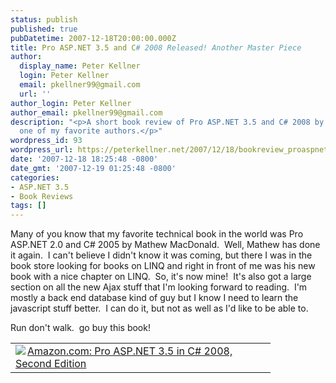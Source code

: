 ```yaml
---
status: publish
published: true
pubDatetime: 2007-12-18T20:00:00.000Z
title: Pro ASP.NET 3.5 and C# 2008 Released! Another Master Piece
author:
  display_name: Peter Kellner
  login: Peter Kellner
  email: pkellner99@gmail.com
  url: ''
author_login: Peter Kellner
author_email: pkellner99@gmail.com
description: "<p>A short book review of Pro ASP.NET 3.5 and C# 2008 by Mathew MacDonald,
  one of my favorite authors.</p>"
wordpress_id: 93
wordpress_url: https://peterkellner.net/2007/12/18/bookreview_proaspnet/
date: '2007-12-18 18:25:48 -0800'
date_gmt: '2007-12-19 01:25:48 -0800'
categories:
- ASP.NET 3.5
- Book Reviews
tags: []
---
```

<p>Many of you know that my favorite technical book in the world was Pro ASP.NET 2.0 and C# 2005 by Mathew MacDonald.  Well, Mathew has done it again.  I can't believe I didn't know it was coming, but there I was in the book store looking for books on LINQ and right in front of me was his new book with a nice chapter on LINQ.  So, it's now mine!  It's also got a large section on all the new Ajax stuff that I'm looking forward to reading.  I'm mostly a back end database kind of guy but I know I need to learn the javascript stuff better.  I can do it, but not as well as I'd like to be able to.</p>
<p>Run don't walk.  go buy this book!</p>
<p style="display: inline; float: none; margin: 0px; padding: 0px" id="scid:7dc1bd33-94bd-46fd-a20b-0131235bcd47:9f676f4b-9310-4969-89e0-b67f04ed2d1a" class="wlWriterSmartContent">
<table unselectable="on" border="0" width="400" cellPadding="2" cellSpacing="0">
<tr>
<td width="400" vAlign="top"><a href="http://www.amazon.com/exec/obidos/ASIN/1590598938/petkelsblo-20" title="Amazon.com: Pro ASP.NET 3.5 in C# 2008, Second Edition"><img border="0" align="left" src="http://images.amazon.com/images/P/1590598938.01.MZZZZZZZ.jpg" />Amazon.com: Pro ASP.NET 3.5 in C# 2008, Second Edition</a></td>
</tr>
</table>
